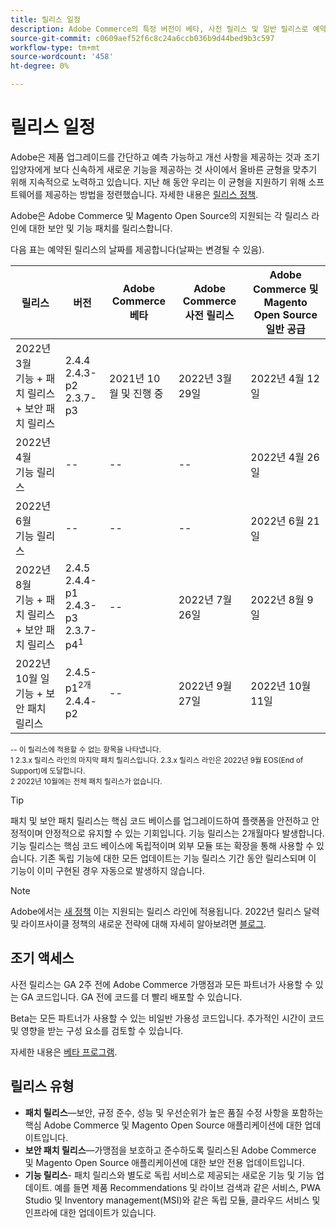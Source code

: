 ```yaml
---
title: 릴리스 일정
description: Adobe Commerce의 특정 버전이 베타, 사전 릴리스 및 일반 릴리스로 예약되는 시기를 알아봅니다.
source-git-commit: c0609aef52f6c8c24a6ccb036b9d44bed9b3c597
workflow-type: tm+mt
source-wordcount: '458'
ht-degree: 0%

---
```



# 릴리스 일정

Adobe은 제품 업그레이드를 간단하고 예측 가능하고 개선 사항을 제공하는 것과 조기 입양자에게 보다 신속하게 새로운 기능을 제공하는 것 사이에서 올바른 균형을 맞추기 위해 지속적으로 노력하고 있습니다. 지난 해 동안 우리는 이 균형을 지원하기 위해 소프트웨어를 제공하는 방법을 정련했습니다. 자세한 내용은 [릴리스 정책](policy.md).

Adobe은 Adobe Commerce 및 Magento Open Source의 지원되는 각 릴리스 라인에 대한 보안 및 기능 패치를 릴리스합니다.

다음 표는 예약된 릴리스의 날짜를 제공합니다(날짜는 변경될 수 있음).

| 릴리스 | 버전 | Adobe Commerce 베타 | Adobe Commerce 사전 릴리스 | Adobe Commerce 및 Magento Open Source<br>일반 공급 |
|-----------------------------------------------------------------|-------------------------------------------------------|---------------------------|----------------------------------|---------------------------------------------------------------------|
| 2022년 3월<br>기능 + 패치 릴리스 + 보안 패치 릴리스 | 2.4.4<br>2.4.3-p2<br>2.3.7-p3 | 2021년 10월 및 진행 중 | 2022년 3월 29일 | 2022년 4월 12일 |
| 2022년 4월<br>기능 릴리스 | \-\- | \-\- | \-\- | 2022년 4월 26일 |
| 2022년 6월<br>기능 릴리스 | \-\- | \-\- | \-\- | 2022년 6월 21일 |
| 2022년 8월<br>기능 + 패치 릴리스 + 보안 패치 릴리스 | 2.4.5<br>2.4.4-p1<br>2.4.3-p3<br>2.3.7-p4<sup>1</sup> | \-\- | 2022년 7월 26일 | 2022년 8월 9일 |
| 2022년 10월 일<br>기능 + 보안 패치 릴리스 | 2.4.5-p1<sup>2개</sup><br>2.4.4-p2 | \-\- | 2022년 9월 27일 | 2022년 10월 11일 |

<sup>\-\- 이 릴리스에 적용할 수 없는 항목을 나타냅니다.</sup><br>
<sup>1 2.3.x 릴리스 라인의 마지막 패치 릴리스입니다. 2.3.x 릴리스 라인은 2022년 9월 EOS(End of Support)에 도달합니다.</sup><br>
<sup>2 2022년 10월에는 전체 패치 릴리스가 없습니다.</sup><br>

>[!TIP]
>
>패치 및 보안 패치 릴리스는 핵심 코드 베이스를 업그레이드하여 플랫폼을 안전하고 안정적이며 안정적으로 유지할 수 있는 기회입니다. 기능 릴리스는 2개월마다 발생합니다. 기능 릴리스는 핵심 코드 베이스에 독립적이며 외부 모듈 또는 확장을 통해 사용할 수 있습니다. 기존 독립 기능에 대한 모든 업데이트는 기능 릴리스 기간 동안 릴리스되며 이 기능이 이미 구현된 경우 자동으로 발생하지 않습니다.

>[!NOTE]
>
>Adobe에서는 [새 정책](https://www.adobe.com/content/dam/cc/en/legal/terms/enterprise/pdfs/Adobe-Commerce-Software-Lifecycle-Policy.pdf) 이는 지원되는 릴리스 라인에 적용됩니다. 2022년 릴리스 달력 및 라이프사이클 정책의 새로운 전략에 대해 자세히 알아보려면 [블로그](https://business.adobe.com/blog/how-to/accelerating-innovation-through-simplified-release-strategy).

## 조기 액세스

사전 릴리스는 GA 2주 전에 Adobe Commerce 가맹점과 모든 파트너가 사용할 수 있는 GA 코드입니다. GA 전에 코드를 더 빨리 배포할 수 있습니다.

Beta는 모든 파트너가 사용할 수 있는 비일반 가용성 코드입니다. 추가적인 시간이 코드 및 영향을 받는 구성 요소를 검토할 수 있습니다.

자세한 내용은 [베타 프로그램](beta-program.md).

## 릴리스 유형

- **패치 릴리스**—보안, 규정 준수, 성능 및 우선순위가 높은 품질 수정 사항을 포함하는 핵심 Adobe Commerce 및 Magento Open Source 애플리케이션에 대한 업데이트입니다.
- **보안 패치 릴리스**—가맹점을 보호하고 준수하도록 릴리스된 Adobe Commerce 및 Magento Open Source 애플리케이션에 대한 보안 전용 업데이트입니다.
- **기능 릴리스**- 패치 릴리스와 별도로 독립 서비스로 제공되는 새로운 기능 및 기능 업데이트. 예를 들면 제품 Recommendations 및 라이브 검색과 같은 서비스, PWA Studio 및 Inventory management(MSI)와 같은 독립 모듈, 클라우드 서비스 및 인프라에 대한 업데이트가 있습니다.
